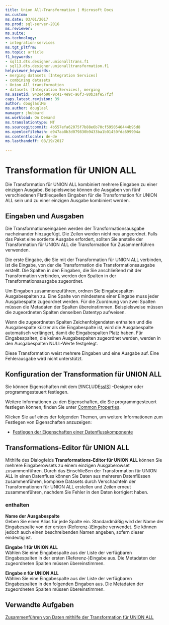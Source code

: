 ```yaml
---
title: Union All-Transformation | Microsoft Docs
ms.custom: 
ms.date: 03/01/2017
ms.prod: sql-server-2016
ms.reviewer: 
ms.suite: 
ms.technology:
- integration-services
ms.tgt_pltfrm: 
ms.topic: article
f1_keywords:
- sql13.dts.designer.unionalltrans.f1
- sql13.dts.designer.unionalltransformation.f1
helpviewer_keywords:
- merging datasets [Integration Services]
- combining datasets
- Union All transformation
- datasets [Integration Services], merging
ms.assetid: 942e4b90-9c41-4e9c-a6f3-80b3afe57f2f
caps.latest.revision: 39
author: douglaslMS
ms.author: douglasl
manager: jhubbard
ms.workload: On Demand
ms.translationtype: MT
ms.sourcegitcommit: 4b557efa62075f7b88e6b70cf5950546444b95d8
ms.openlocfilehash: e947aa8b3d079830b9433ba1b01450fda699904a
ms.contentlocale: de-de
ms.lasthandoff: 08/19/2017

---
```

# <a name="union-all-transformation"></a>Transformation für UNION ALL
  Die Transformation für UNION ALL kombiniert mehrere Eingaben zu einer einzigen Ausgabe. Beispielsweise können die Ausgaben von fünf verschiedenen Flatfilequellen Eingaben für die Transformation für UNION ALL sein und zu einer einzigen Ausgabe kombiniert werden.  
  
## <a name="inputs-and-outputs"></a>Eingaben und Ausgaben  
 Die Transformationseingaben werden der Transformationsausgabe nacheinander hinzugefügt. Die Zeilen werden nicht neu angeordnet. Falls das Paket eine sortierte Ausgabe erfordert, sollten Sie anstelle der Transformation für UNION ALL die Transformation für Zusammenführen verwenden.  
  
 Die erste Eingabe, die Sie mit der Transformation für UNION ALL verbinden, ist die Eingabe, von der die Transformation die Transformationsausgabe erstellt. Die Spalten in den Eingaben, die Sie anschließend mit der Transformation verbinden, werden den Spalten in der Transformationsausgabe zugeordnet.  
  
 Um Eingaben zusammenzuführen, ordnen Sie Eingabespalten Ausgabespalten zu. Eine Spalte von mindestens einer Eingabe muss jeder Ausgabespalte zugeordnet werden. Für die Zuordnung von zwei Spalten müssen die Metadaten der Spalten übereinstimmen. Beispielsweise müssen die zugeordneten Spalten denselben Datentyp aufweisen.  
  
 Wenn die zugeordneten Spalten Zeichenfolgendaten enthalten und die Ausgabespalte kürzer als die Eingabespalte ist, wird die Ausgabespalte automatisch verlängert, damit die Eingabespalten Platz haben. Für Eingabespalten, die keinen Ausgabespalten zugeordnet werden, werden in den Ausgabespalten NULL-Werte festgelegt.  
  
 Diese Transformation weist mehrere Eingaben und eine Ausgabe auf. Eine Fehlerausgabe wird nicht unterstützt.  
  
## <a name="configuration-of-the-union-all-transformation"></a>Konfiguration der Transformation für UNION ALL  
 Sie können Eigenschaften mit dem [!INCLUDE[ssIS](../../../includes/ssis-md.md)] -Designer oder programmgesteuert festlegen.  
  
 Weitere Informationen zu den Eigenschaften, die Sie programmgesteuert festlegen können, finden Sie unter [Common Properties](http://msdn.microsoft.com/library/51973502-5cc6-4125-9fce-e60fa1b7b796).  
  
 Klicken Sie auf eines der folgenden Themen, um weitere Informationen zum Festlegen von Eigenschaften anzuzeigen:  
  
-   [Festlegen der Eigenschaften einer Datenflusskomponente](../../../integration-services/data-flow/set-the-properties-of-a-data-flow-component.md)  
  
## <a name="union-all-transformation-editor"></a>Transformations-Editor für UNION ALL
  Mithilfe des Dialogfelds **Transformations-Editor für UNION ALL** können Sie mehrere Eingaberowsets zu einem einzigen Ausgaberowset zusammenführen. Durch das Einschließen der Transformation für UNION ALL in einen Datenfluss können Sie Daten aus mehreren Datenflüssen zusammenführen, komplexe Datasets durch Verschachteln der Transformationen für UNION ALL erstellen und Zeilen erneut zusammenführen, nachdem Sie Fehler in den Daten korrigiert haben.  
  
### <a name="options"></a>enthalten  
 **Name der Ausgabespalte**  
 Geben Sie einen Alias für jede Spalte ein. Standardmäßig wird der Name der Eingabespalte von der ersten (Referenz-)Eingabe verwendet. Sie können jedoch auch einen beschreibenden Namen angeben, sofern dieser eindeutig ist.  
  
 **Eingabe 1 für UNION ALL**  
 Wählen Sie eine Eingabespalte aus der Liste der verfügbaren Eingabespalten in der ersten (Referenz-)Eingabe aus. Die Metadaten der zugeordneten Spalten müssen übereinstimmen.  
  
 **Eingabe n für UNION ALL**  
 Wählen Sie eine Eingabespalte aus der Liste der verfügbaren Eingabespalten in den folgenden Eingaben aus. Die Metadaten der zugeordneten Spalten müssen übereinstimmen.  
  
## <a name="related-tasks"></a>Verwandte Aufgaben  
 [Zusammenführen von Daten mithilfe der Transformation für UNION ALL](../../../integration-services/data-flow/transformations/merge-data-by-using-the-union-all-transformation.md)  
  
  

